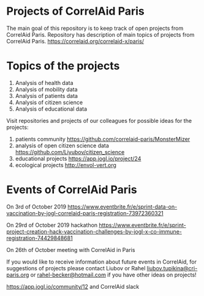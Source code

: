 # Projects of CorrelAid Paris 

The main goal of this repository is to keep track of open projects from CorrelAid Paris. 
Repository has description of main topics of projects from CorrelAid Paris. 
https://correlaid.org/correlaid-x/paris/




# Topics of the projects
1. Analysis of health data  
2. Analysis of mobility data 
3. Analysis of patients data 
4. Analysis of citizen science 
5. Analysis of educational data

Visit repositories and projects of our colleagues for possible ideas for the projects:
1. patients community https://github.com/correlaid-paris/MonsterMizer 
2. analysis of open citizen science data https://github.com/Liyubov/citizen_science
3. educational projects https://app.jogl.io/project/24
4. ecological projects http://envol-vert.org


# Events of CorrelAid Paris 
On 3rd of October 2019
https://www.eventbrite.fr/e/sprint-data-on-vaccination-by-jogl-correlaid-paris-registration-73972360321

On 29rd of October 2019 hackathon
https://www.eventbrite.fr/e/sprint-project-creation-hack-vaccination-challenges-by-jogl-x-co-immune-registration-74429848681

On 26th of October meeting with CorrelAid in Paris

If you would like to receive information about future events in CorrelAid, for suggestions of projects please contact 
Liubov or Rahel  liubov.tupikina@cri-paris.org or rahel-becker@hotmail.com if you have other ideas on projects!

https://app.jogl.io/community/12  and CorrelAid slack 
